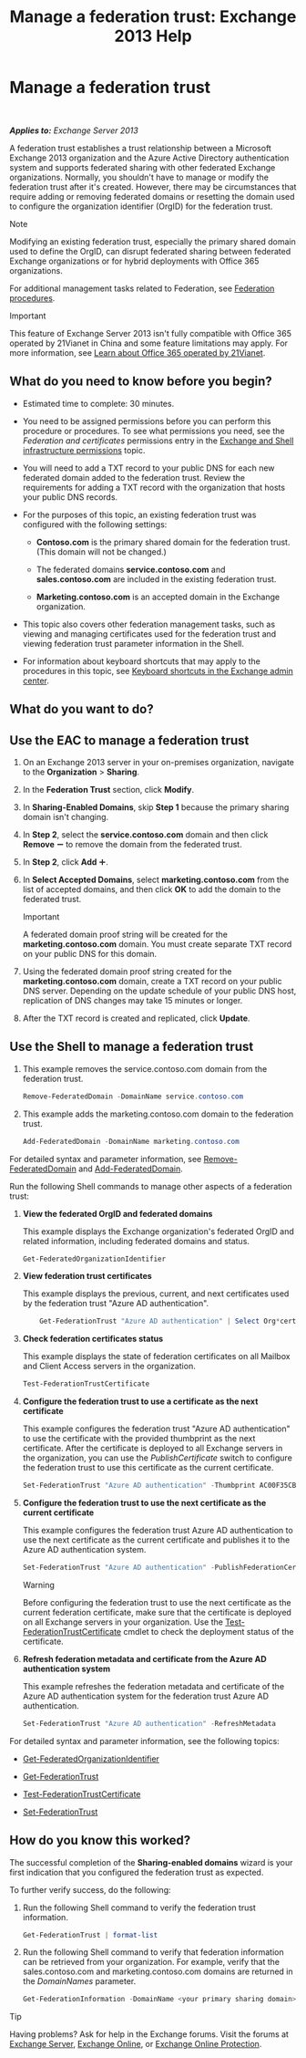﻿---
title: 'Manage a federation trust: Exchange 2013 Help'
TOCTitle: Manage a federation trust
ms:assetid: 0439839f-2052-4bc9-9d30-aa6e7d51b733
ms:mtpsurl: https://technet.microsoft.com/en-us/library/JJ673036(v=EXCHG.150)
ms:contentKeyID: 49289152
ms.date: 12/09/2016
mtps_version: v=EXCHG.150
---

# Manage a federation trust

 

_**Applies to:** Exchange Server 2013_


A federation trust establishes a trust relationship between a Microsoft Exchange 2013 organization and the Azure Active Directory authentication system and supports federated sharing with other federated Exchange organizations. Normally, you shouldn't have to manage or modify the federation trust after it's created. However, there may be circumstances that require adding or removing federated domains or resetting the domain used to configure the organization identifier (OrgID) for the federation trust.


> [!NOTE]
> Modifying an existing federation trust, especially the primary shared domain used to define the OrgID, can disrupt federated sharing between federated Exchange organizations or for hybrid deployments with Office 365 organizations.



For additional management tasks related to Federation, see [Federation procedures](federation-procedures-exchange-2013-help.md).


> [!IMPORTANT]
> This feature of Exchange Server 2013 isn't fully compatible with Office 365 operated by 21Vianet in China and some feature limitations may apply. For more information, see <A href="https://go.microsoft.com/fwlink/?linkid=313640">Learn about Office 365 operated by 21Vianet</A>.



## What do you need to know before you begin?

  - Estimated time to complete: 30 minutes.

  - You need to be assigned permissions before you can perform this procedure or procedures. To see what permissions you need, see the *Federation and certificates* permissions entry in the [Exchange and Shell infrastructure permissions](exchange-and-shell-infrastructure-permissions-exchange-2013-help.md) topic.

  - You will need to add a TXT record to your public DNS for each new federated domain added to the federation trust. Review the requirements for adding a TXT record with the organization that hosts your public DNS records.

  - For the purposes of this topic, an existing federation trust was configured with the following settings:
    
      - **Contoso.com** is the primary shared domain for the federation trust. (This domain will not be changed.)
    
      - The federated domains **service.contoso.com** and **sales.contoso.com** are included in the existing federation trust.
    
      - **Marketing.contoso.com** is an accepted domain in the Exchange organization.

  - This topic also covers other federation management tasks, such as viewing and managing certificates used for the federation trust and viewing federation trust parameter information in the Shell.

  - For information about keyboard shortcuts that may apply to the procedures in this topic, see [Keyboard shortcuts in the Exchange admin center](keyboard-shortcuts-in-the-exchange-admin-center-2013-help.md).

## What do you want to do?

## Use the EAC to manage a federation trust

1.  On an Exchange 2013 server in your on-premises organization, navigate to the **Organization** \> **Sharing**.

2.  In the **Federation Trust** section, click **Modify**.

3.  In **Sharing-Enabled Domains**, skip **Step 1** because the primary sharing domain isn't changing.

4.  In **Step 2**, select the **service.contoso.com** domain and then click **Remove** ![Remove icon](images/Dd362328.479b6ced-8d64-4277-a725-f17fea202b28(EXCHG.150).gif "Remove icon") to remove the domain from the federated trust.

5.  In **Step 2**, click **Add** ![Add Icon](images/JJ218640.c1e75329-d6d7-4073-a27d-498590bbb558(EXCHG.150).gif "Add Icon").

6.  In **Select Accepted Domains**, select **marketing.contoso.com** from the list of accepted domains, and then click **OK** to add the domain to the federated trust.
    

    > [!IMPORTANT]
    > A federated domain proof string will be created for the <STRONG>marketing.contoso.com</STRONG> domain. You must create separate TXT record on your public DNS for this domain.



7.  Using the federated domain proof string created for the **marketing.contoso.com** domain, create a TXT record on your public DNS server. Depending on the update schedule of your public DNS host, replication of DNS changes may take 15 minutes or longer.

8.  After the TXT record is created and replicated, click **Update**.

## Use the Shell to manage a federation trust

1.  This example removes the service.contoso.com domain from the federation trust.
    
    ```powershell
    Remove-FederatedDomain -DomainName service.contoso.com
    ```

2.  This example adds the marketing.contoso.com domain to the federation trust.
    
    ```powershell
    Add-FederatedDomain -DomainName marketing.contoso.com
    ```

For detailed syntax and parameter information, see [Remove-FederatedDomain](https://technet.microsoft.com/en-us/library/dd298128\(v=exchg.150\)) and [Add-FederatedDomain](https://technet.microsoft.com/en-us/library/dd351208\(v=exchg.150\)).

Run the following Shell commands to manage other aspects of a federation trust:

1.  **View the federated OrgID and federated domains**
    
    This example displays the Exchange organization's federated OrgID and related information, including federated domains and status.
    
    ```powershell
    Get-FederatedOrganizationIdentifier
    ```

2.  **View federation trust certificates**
    
    This example displays the previous, current, and next certificates used by the federation trust "Azure AD authentication".
    
    ```powershell
        Get-FederationTrust "Azure AD authentication" | Select Org*certificate
    ```
    
3.  **Check federation certificates status**
    
    This example displays the state of federation certificates on all Mailbox and Client Access servers in the organization.
    
    ```powershell
    Test-FederationTrustCertificate
    ```

4.  **Configure the federation trust to use a certificate as the next certificate**
    
    This example configures the federation trust "Azure AD authentication" to use the certificate with the provided thumbprint as the next certificate. After the certificate is deployed to all Exchange servers in the organization, you can use the *PublishCertificate* switch to configure the federation trust to use this certificate as the current certificate.
    
    ```powershell
    Set-FederationTrust "Azure AD authentication" -Thumbprint AC00F35CBA8359953F4126E0984B5CCAFA2F4F17
    ```

5.  **Configure the federation trust to use the next certificate as the current certificate**
    
    This example configures the federation trust Azure AD authentication to use the next certificate as the current certificate and publishes it to the Azure AD authentication system.
    
    ```powershell
    Set-FederationTrust "Azure AD authentication" -PublishFederationCertificate
    ```
    

    > [!WARNING]
    > Before configuring the federation trust to use the next certificate as the current federation certificate, make sure that the certificate is deployed on all Exchange servers in your organization. Use the <A href="https://technet.microsoft.com/en-us/library/dd335228(v=exchg.150)">Test-FederationTrustCertificate</A> cmdlet to check the deployment status of the certificate.



6.  **Refresh federation metadata and certificate from the Azure AD authentication system**
    
    This example refreshes the federation metadata and certificate of the Azure AD authentication system for the federation trust Azure AD authentication.
    
    ```powershell
    Set-FederationTrust "Azure AD authentication" -RefreshMetadata
    ```

For detailed syntax and parameter information, see the following topics:

  - [Get-FederatedOrganizationIdentifier](https://technet.microsoft.com/en-us/library/dd298149\(v=exchg.150\))

  - [Get-FederationTrust](https://technet.microsoft.com/en-us/library/dd351262\(v=exchg.150\))

  - [Test-FederationTrustCertificate](https://technet.microsoft.com/en-us/library/dd335228\(v=exchg.150\))

  - [Set-FederationTrust](https://technet.microsoft.com/en-us/library/dd298034\(v=exchg.150\))

## How do you know this worked?

The successful completion of the **Sharing-enabled domains** wizard is your first indication that you configured the federation trust as expected.

To further verify success, do the following:

1.  Run the following Shell command to verify the federation trust information.
    
    ```powershell
    Get-FederationTrust | format-list
    ```

2.  Run the following Shell command to verify that federation information can be retrieved from your organization. For example, verify that the sales.contoso.com and marketing.contoso.com domains are returned in the *DomainNames* parameter.
    
    ```powershell
    Get-FederationInformation -DomainName <your primary sharing domain>
    ```


> [!TIP]
> Having problems? Ask for help in the Exchange forums. Visit the forums at <A href="https://go.microsoft.com/fwlink/p/?linkid=60612">Exchange Server</A>, <A href="https://go.microsoft.com/fwlink/p/?linkid=267542">Exchange Online</A>, or <A href="https://go.microsoft.com/fwlink/p/?linkid=285351">Exchange Online Protection</A>.


